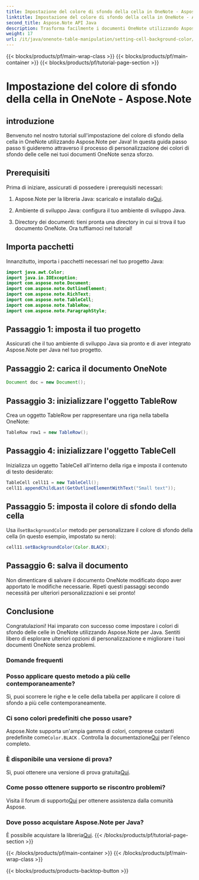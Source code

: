 ```yaml
---
title: Impostazione del colore di sfondo della cella in OneNote - Aspose.Note
linktitle: Impostazione del colore di sfondo della cella in OneNote - Aspose.Note
second_title: Aspose.Note API Java
description: Trasforma facilmente i documenti OneNote utilizzando Aspose.Note per Java. Personalizza facilmente i colori di sfondo delle celle. Prova subito la prova gratuita!
weight: 17
url: /it/java/onenote-table-manipulation/setting-cell-background-color/
---
```


{{< blocks/products/pf/main-wrap-class >}}
{{< blocks/products/pf/main-container >}}
{{< blocks/products/pf/tutorial-page-section >}}

# Impostazione del colore di sfondo della cella in OneNote - Aspose.Note

## introduzione
Benvenuto nel nostro tutorial sull'impostazione del colore di sfondo della cella in OneNote utilizzando Aspose.Note per Java! In questa guida passo passo ti guideremo attraverso il processo di personalizzazione dei colori di sfondo delle celle nei tuoi documenti OneNote senza sforzo.
## Prerequisiti
Prima di iniziare, assicurati di possedere i prerequisiti necessari:
1.  Aspose.Note per la libreria Java: scaricalo e installalo da[Qui](https://releases.aspose.com/note/java/).
   
2. Ambiente di sviluppo Java: configura il tuo ambiente di sviluppo Java.
3. Directory dei documenti: tieni pronta una directory in cui si trova il tuo documento OneNote.
Ora tuffiamoci nel tutorial!
## Importa pacchetti
Innanzitutto, importa i pacchetti necessari nel tuo progetto Java:
```java
import java.awt.Color;
import java.io.IOException;
import com.aspose.note.Document;
import com.aspose.note.OutlineElement;
import com.aspose.note.RichText;
import com.aspose.note.TableCell;
import com.aspose.note.TableRow;
import com.aspose.note.ParagraphStyle;
```
## Passaggio 1: imposta il tuo progetto
Assicurati che il tuo ambiente di sviluppo Java sia pronto e di aver integrato Aspose.Note per Java nel tuo progetto.
## Passaggio 2: carica il documento OneNote
```java
Document doc = new Document();
```
## Passaggio 3: inizializzare l'oggetto TableRow
Crea un oggetto TableRow per rappresentare una riga nella tabella OneNote:
```java
TableRow row1 = new TableRow();
```
## Passaggio 4: inizializzare l'oggetto TableCell
Inizializza un oggetto TableCell all'interno della riga e imposta il contenuto di testo desiderato:
```java
TableCell cell11 = new TableCell();
cell11.appendChildLast(GetOutlineElementWithText("Small text"));
```
## Passaggio 5: imposta il colore di sfondo della cella
 Usa il`setBackgroundColor` metodo per personalizzare il colore di sfondo della cella (in questo esempio, impostato su nero):
```java
cell11.setBackgroundColor(Color.BLACK);
```
## Passaggio 6: salva il documento
Non dimenticare di salvare il documento OneNote modificato dopo aver apportato le modifiche necessarie.
Ripeti questi passaggi secondo necessità per ulteriori personalizzazioni e sei pronto!
## Conclusione
Congratulazioni! Hai imparato con successo come impostare i colori di sfondo delle celle in OneNote utilizzando Aspose.Note per Java. Sentiti libero di esplorare ulteriori opzioni di personalizzazione e migliorare i tuoi documenti OneNote senza problemi.
### Domande frequenti
### Posso applicare questo metodo a più celle contemporaneamente?
Sì, puoi scorrere le righe e le celle della tabella per applicare il colore di sfondo a più celle contemporaneamente.
### Ci sono colori predefiniti che posso usare?
 Aspose.Note supporta un'ampia gamma di colori, comprese costanti predefinite come`Color.BLACK` . Controlla la documentazione[Qui](https://reference.aspose.com/note/java/) per l'elenco completo.
### È disponibile una versione di prova?
 Sì, puoi ottenere una versione di prova gratuita[Qui](https://releases.aspose.com/).
### Come posso ottenere supporto se riscontro problemi?
 Visita il forum di supporto[Qui](https://forum.aspose.com/c/note/28) per ottenere assistenza dalla comunità Aspose.
### Dove posso acquistare Aspose.Note per Java?
 È possibile acquistare la libreria[Qui](https://purchase.aspose.com/buy).
{{< /blocks/products/pf/tutorial-page-section >}}

{{< /blocks/products/pf/main-container >}}
{{< /blocks/products/pf/main-wrap-class >}}

{{< blocks/products/products-backtop-button >}}
